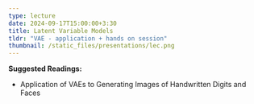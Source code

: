 ```yaml
---
type: lecture
date: 2024-09-17T15:00:00+3:30
title: Latent Variable Models 
tldr: "VAE - application + hands on session"
thumbnail: /static_files/presentations/lec.png
---
```

**Suggested Readings:**
- Application of VAEs to Generating Images of Handwritten Digits and Faces